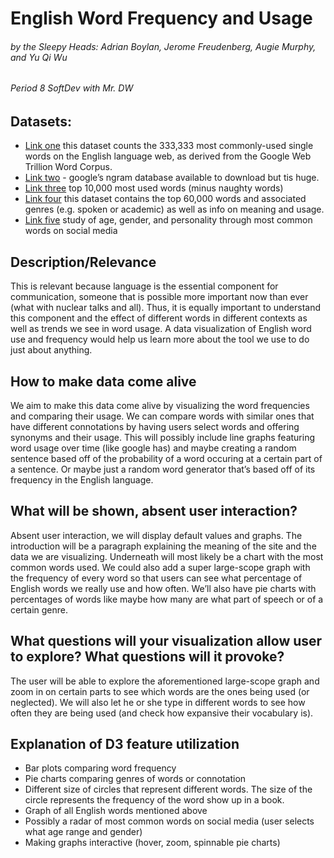 # English Word Frequency and Usage
###### by the Sleepy Heads: Adrian Boylan, Jerome Freudenberg, Augie Murphy, and Yu Qi Wu
###### Period 8 SoftDev with Mr. DW

## Datasets:
- [Link one](https://www.kaggle.com/rtatman/english-word-frequency) this dataset counts the 333,333 most commonly-used single words on the English language web, as derived from the Google Web Trillion Word Corpus.
- [Link two](http://storage.googleapis.com/books/ngrams/books/datasetsv2.html) - google’s ngram database available to download but tis huge.
- [Link three](https://github.com/first20hours/google-10000-english) top 10,000 most used words (minus naughty words)
- [Link four](https://www.wordfrequency.info/free.asp?s=y) this dataset contains the top 60,000 words and associated genres (e.g. spoken or academic) as well as info on meaning and usage.
- [Link five](http://journals.plos.org/plosone/article?id=10.1371/journal.pone.0073791#s5) study of age, gender, and personality through most common words on social media


## Description/Relevance
This is relevant because language is the essential component for communication, someone that is possible more important now than ever (what with nuclear talks and all). Thus, it is equally important to understand this component and the effect of different words in different contexts as well as trends we see in word usage. A data visualization of English word use and frequency would help us learn more about the tool we use to do just about anything.

## How to make data come alive
We aim to make this data come alive by visualizing the word frequencies and comparing their usage. We can compare words with similar ones that have different connotations by having users select words and offering synonyms and their usage. This will possibly include line graphs featuring word usage over time (like google has) and maybe creating a random sentence based off of the probability of a word occuring at a certain part of a sentence. Or maybe just a random word generator that’s based off of its frequency in the English language.

## What will be shown, absent user interaction?
Absent user interaction, we will display default values and graphs. The introduction will be a paragraph explaining the meaning of the site and the data we are visualizing. Underneath will most likely be a chart with the most common words used. We could also add a super large-scope graph with the frequency of every word so that users can see what percentage of English words we really use and how often. We’ll also have pie charts with percentages of words like maybe how many are what part of speech or of a certain genre.

## What questions will your visualization allow user to explore? What questions will it provoke?
The user will be able to explore the aforementioned large-scope graph and zoom in on certain parts to see which words are the ones being used (or neglected). We will also let he or she type in different words to see how often they are being used (and check how expansive their vocabulary is). 
 
## Explanation of D3 feature utilization
- Bar plots comparing word frequency
- Pie charts comparing genres of words or connotation
- Different size of circles that represent different words. The size of the circle represents the frequency of the word show up in a book.
- Graph of all English words mentioned above
- Possibly a radar of most common words on social media (user selects what age range and gender)
- Making graphs interactive (hover, zoom, spinnable pie charts)

